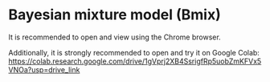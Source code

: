 # Bayesian mixture model (Bmix)

It is recommended to open and view using the Chrome browser.

Additionally, it is strongly recommended to open and try it on Google Colab: 
https://colab.research.google.com/drive/1gVprj2XB4SsrigfRp5uobZmKFVx5VNOa?usp=drive_link
